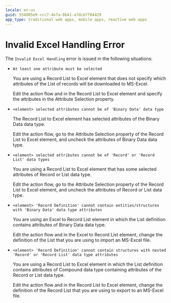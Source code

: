 ```yaml
---
locale: en-us
guid: 554085e9-ccc7-4e7a-8b41-a7dcb7f84429
app_type: traditional web apps, mobile apps, reactive web apps
---
```


# Invalid Excel Handling Error

The `Invalid Excel Handling` error is issued in the following situations:

* `At least one attribute must be selected`
  
    You are using a Record List to Excel element that does not specify which attributes of the List of records will be downloaded to MS-Excel.

    Edit the action flow and in the Record List to Excel element and specify the attributes in the Attribute Selection property.

* `<element> selected attributes cannot be of 'Binary Data' data type`
  
    The Record List to Excel element has selected attributes of the Binary Data data type.

    Edit the action flow, go to the Attribute Selection property of the Record List to Excel element, and uncheck the attributes of Binary Data data type.

* `<element> selected attributes cannot be of 'Record' or 'Record List' data types`
  
    You are using a Record List to Excel element that has some selected attributes of Record or List data type.

    Edit the action flow, go to the Attribute Selection property of the Record List to Excel element, and uncheck the attributes of Record or List data type.

* `<element> 'Record Definition' cannot contain entities/structures with 'Binary Data' data type attributes`
  
    You are using an Excel to Record List element in which the List definition contains attributes of Binary Data data type.

    Edit the action flow and in the Excel to Record List element, change the definition of the List that you are using to import an MS-Excel file.

* `<element> 'Record Definition' cannot contain structures with nested 'Record' or 'Record List' data type attributes`
  
    You are using a Record List to Excel element in which the List definition contains attributes of Compound data type containing attributes of the Record or List data type.

    Edit the action flow and in the Record List to Excel element, change the definition of the Record List that you are using to export to an MS-Excel file.
